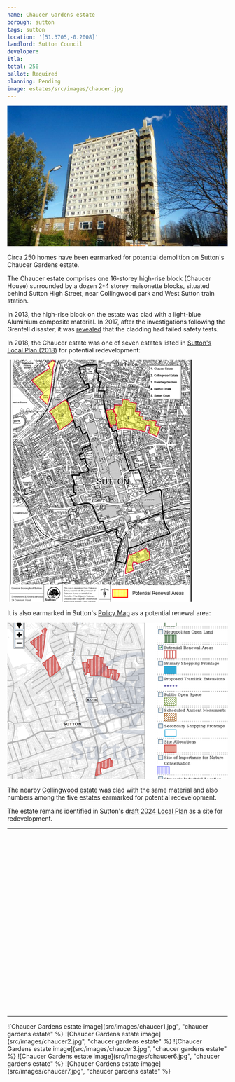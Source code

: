 ```yaml
---
name: Chaucer Gardens estate
borough: sutton
tags: sutton
location: '[51.3705,-0.2008]'
landlord: Sutton Council
developer:
itla:
total: 250
ballot: Required
planning: Pending
image: estates/src/images/chaucer.jpg
---
```

![Chaucer Gardens estate image](src/images/chaucer.jpg)

Circa 250 homes have been earmarked for potential demolition on Sutton's Chaucer Gardens estate.

The Chaucer estate comprises one 16-storey high-rise block (Chaucer House) surrounded by a dozen 2-4 storey maisonette blocks, situated behind Sutton High Street, near Collingwood park and West Sutton train station. 

In 2013, the high-rise block on the estate was clad with a light-blue Aluminium composite material. In 2017, after the investigations following the Grenfell disaster, it was [revealed](https://www.yourlocalguardian.co.uk/news/15387026.sutton-housing-partnership-sutton-council-and-sutton-fire-commander-meet-concerned-residents-living-in-chaucer-house-sutton/) that the cladding had failed safety tests.

In 2018, the Chaucer estate was one of seven estates listed in [Sutton's Local Plan (2018)](https://drive.google.com/file/d/1MdX6GlaHDoBdG6CTsvjFaIuPtIa9id5O/view) for potential redevelopment:

![Chaucer Gardens estate image](src/images/suttonplan.png)

It is also earmarked in Sutton's [Policy Map](http://sutton.addresscafe.com/app/exploreit/) as a potential renewal area:

![Chaucer Gardens estate image](src/images/suttonpolicymap.png)

The nearby [Collingwood estate](/estates/sutton/collingwoodestate/) was clad with the same material and also numbers among the five estates earmarked for potential redevelopment.

The estate remains identified in Sutton's [draft 2024 Local Plan](https://www.sutton.gov.uk/documents/d/guest/local-plan-issues-and-preferred-options-2024-) as a site for redevelopment.

---

<!------------THE CODE BELOW RENDERS THE MAP - DO NOT EDIT! ---------------------------->

<div id="map" style="width: 100%; height: 400px;"></div>

<script>
  var map = L.map('map').setView({{ location }}, 13);
  L.tileLayer('https://tile.openstreetmap.org/{z}/{x}/{y}.png', {
  maxZoom: 19,
attribution: '&copy; <a href="http://www.openstreetmap.org/copyright">OpenStreetMap</a>'
}).addTo(map);
var circle = L.circle({{ location }}, {
    color: 'red',
    fillColor: '#f03',
    fillOpacity: 0.5,
    radius: 500
}).addTo(map);
</script>

---

 ![Chaucer Gardens estate image](src/images/chaucer1.jpg", "chaucer gardens estate" %}
 ![Chaucer Gardens estate image](src/images/chaucer2.jpg", "chaucer gardens estate" %}
 ![Chaucer Gardens estate image](src/images/chaucer3.jpg", "chaucer gardens estate" %}
 ![Chaucer Gardens estate image](src/images/chaucer6.jpg", "chaucer gardens estate" %}
 ![Chaucer Gardens estate image](src/images/chaucer7.jpg", "chaucer gardens estate" %}


